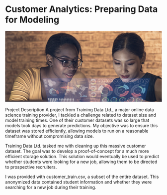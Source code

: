 # Customer Analytics: Preparing Data for Modeling

![alt](hr-image-small.png)

Project Description
A project from Training Data Ltd., a major online data science training provider, I tackled a challenge related to dataset size and model training times.  One of their customer datasets was so large that models took days to generate predictions. My objective was to ensure this dataset was stored efficiently, allowing models to run on a reasonable timeframe without compromising data size.

Training Data Ltd. tasked me with cleaning up this massive customer dataset. The goal was to develop a proof-of-concept for a much more efficient storage solution. This solution would eventually be used to predict whether students were looking for a new job, allowing them to be directed to prospective recruiters.

I was provided with customer_train.csv, a subset of the entire dataset. This anonymized data contained student information and whether they were searching for a new job during their training.